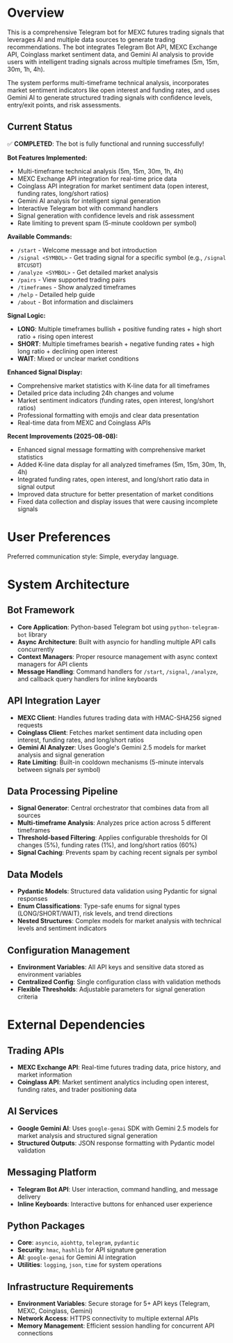 # Overview

This is a comprehensive Telegram bot for MEXC futures trading signals that leverages AI and multiple data sources to generate trading recommendations. The bot integrates Telegram Bot API, MEXC Exchange API, Coinglass market sentiment data, and Gemini AI analysis to provide users with intelligent trading signals across multiple timeframes (5m, 15m, 30m, 1h, 4h).

The system performs multi-timeframe technical analysis, incorporates market sentiment indicators like open interest and funding rates, and uses Gemini AI to generate structured trading signals with confidence levels, entry/exit points, and risk assessments.

## Current Status

✅ **COMPLETED**: The bot is fully functional and running successfully!

**Bot Features Implemented:**
- Multi-timeframe technical analysis (5m, 15m, 30m, 1h, 4h)
- MEXC Exchange API integration for real-time price data
- Coinglass API integration for market sentiment data (open interest, funding rates, long/short ratios)
- Gemini AI analysis for intelligent signal generation
- Interactive Telegram bot with command handlers
- Signal generation with confidence levels and risk assessment
- Rate limiting to prevent spam (5-minute cooldown per symbol)

**Available Commands:**
- `/start` - Welcome message and bot introduction
- `/signal <SYMBOL>` - Get trading signal for a specific symbol (e.g., `/signal BTCUSDT`)
- `/analyze <SYMBOL>` - Get detailed market analysis
- `/pairs` - View supported trading pairs
- `/timeframes` - Show analyzed timeframes
- `/help` - Detailed help guide
- `/about` - Bot information and disclaimers

**Signal Logic:**
- **LONG**: Multiple timeframes bullish + positive funding rates + high short ratio + rising open interest
- **SHORT**: Multiple timeframes bearish + negative funding rates + high long ratio + declining open interest  
- **WAIT**: Mixed or unclear market conditions

**Enhanced Signal Display:**
- Comprehensive market statistics with K-line data for all timeframes
- Detailed price data including 24h changes and volume
- Market sentiment indicators (funding rates, open interest, long/short ratios)
- Professional formatting with emojis and clear data presentation
- Real-time data from MEXC and Coinglass APIs

**Recent Improvements (2025-08-08):**
- Enhanced signal message formatting with comprehensive market statistics
- Added K-line data display for all analyzed timeframes (5m, 15m, 30m, 1h, 4h)
- Integrated funding rates, open interest, and long/short ratio data in signal output
- Improved data structure for better presentation of market conditions
- Fixed data collection and display issues that were causing incomplete signals

# User Preferences

Preferred communication style: Simple, everyday language.

# System Architecture

## Bot Framework
- **Core Application**: Python-based Telegram bot using `python-telegram-bot` library
- **Async Architecture**: Built with asyncio for handling multiple API calls concurrently
- **Context Managers**: Proper resource management with async context managers for API clients
- **Message Handling**: Command handlers for `/start`, `/signal`, `/analyze`, and callback query handlers for inline keyboards

## API Integration Layer
- **MEXC Client**: Handles futures trading data with HMAC-SHA256 signed requests
- **Coinglass Client**: Fetches market sentiment data including open interest, funding rates, and long/short ratios
- **Gemini AI Analyzer**: Uses Google's Gemini 2.5 models for market analysis and signal generation
- **Rate Limiting**: Built-in cooldown mechanisms (5-minute intervals between signals per symbol)

## Data Processing Pipeline
- **Signal Generator**: Central orchestrator that combines data from all sources
- **Multi-timeframe Analysis**: Analyzes price action across 5 different timeframes
- **Threshold-based Filtering**: Applies configurable thresholds for OI changes (5%), funding rates (1%), and long/short ratios (60%)
- **Signal Caching**: Prevents spam by caching recent signals per symbol

## Data Models
- **Pydantic Models**: Structured data validation using Pydantic for signal responses
- **Enum Classifications**: Type-safe enums for signal types (LONG/SHORT/WAIT), risk levels, and trend directions
- **Nested Structures**: Complex models for market analysis with technical levels and sentiment indicators

## Configuration Management
- **Environment Variables**: All API keys and sensitive data stored as environment variables
- **Centralized Config**: Single configuration class with validation methods
- **Flexible Thresholds**: Adjustable parameters for signal generation criteria

# External Dependencies

## Trading APIs
- **MEXC Exchange API**: Real-time futures trading data, price history, and market information
- **Coinglass API**: Market sentiment analytics including open interest, funding rates, and trader positioning data

## AI Services
- **Google Gemini AI**: Uses `google-genai` SDK with Gemini 2.5 models for market analysis and structured signal generation
- **Structured Outputs**: JSON response formatting with Pydantic model validation

## Messaging Platform
- **Telegram Bot API**: User interaction, command handling, and message delivery
- **Inline Keyboards**: Interactive buttons for enhanced user experience

## Python Packages
- **Core**: `asyncio`, `aiohttp`, `telegram`, `pydantic`
- **Security**: `hmac`, `hashlib` for API signature generation
- **AI**: `google-genai` for Gemini AI integration
- **Utilities**: `logging`, `json`, `time` for system operations

## Infrastructure Requirements
- **Environment Variables**: Secure storage for 5+ API keys (Telegram, MEXC, Coinglass, Gemini)
- **Network Access**: HTTPS connectivity to multiple external APIs
- **Memory Management**: Efficient session handling for concurrent API connections
